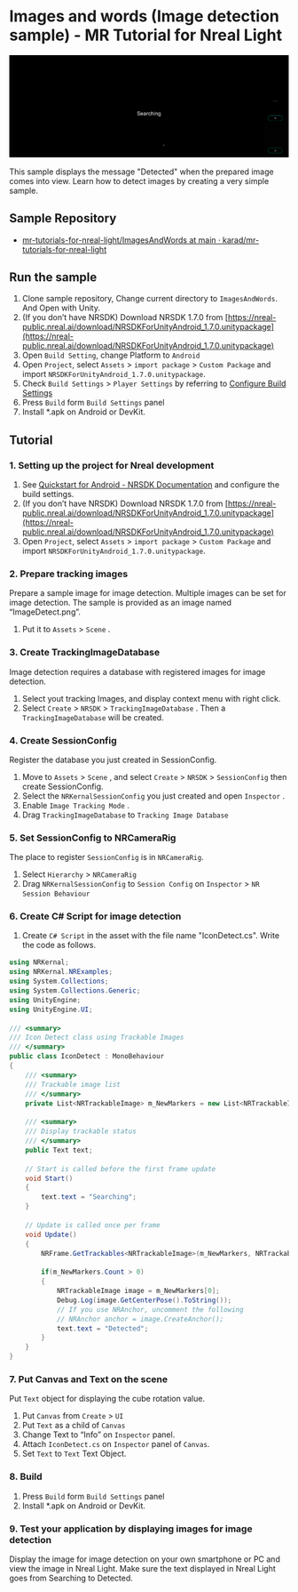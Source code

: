 # Images and words (Image detection sample) - MR Tutorial for Nreal Light

![Image of the completed version](Assets/ImagesAndWords.png)

This sample displays the message "Detected" when the prepared image comes into view. Learn how to detect images by creating a very simple sample.

## Sample Repository

- [mr\-tutorials\-for\-nreal\-light/ImagesAndWords at main · karad/mr\-tutorials\-for\-nreal\-light](https://github.com/karad/mr-tutorials-for-nreal-light/tree/main/ImagesAndWords)

## Run the sample

1. Clone sample repository, Change current directory to `ImagesAndWords`. And Open with Unity.
2. (If you don’t have NRSDK) Download NRSDK 1.7.0 from [https://nreal-public.nreal.ai/download/NRSDKForUnityAndroid_1.7.0.unitypackage](https://nreal-public.nreal.ai/download/NRSDKForUnityAndroid_1.7.0.unitypackage)
3. Open `Build Setting`, change Platform to `Android`
4. Open `Project`, select `Assets` > `import package` > `Custom Package` and import `NRSDKForUnityAndroid_1.7.0.unitypackage`.
5. Check `Build Settings` > `Player Settings` by referring to [Configure Build Settings](https://nreal.gitbook.io/nrsdk-documentation/discover/quickstart-for-android#configure-build-settings)
6. Press `Build` form `Build Settings` panel
7. Install *.apk on Android or DevKit.

## Tutorial

### 1. Setting up the project for Nreal development

1. See [Quickstart for Android - NRSDK Documentation](https://nreal.gitbook.io/nrsdk-documentation/discover/quickstart-for-android#configure-build-settings) and configure the build settings.
2. (If you don’t have NRSDK) Download NRSDK 1.7.0 from [https://nreal-public.nreal.ai/download/NRSDKForUnityAndroid_1.7.0.unitypackage](https://nreal-public.nreal.ai/download/NRSDKForUnityAndroid_1.7.0.unitypackage)
3. Open `Project`, select `Assets` > `import package` > `Custom Package` and import `NRSDKForUnityAndroid_1.7.0.unitypackage`.

### 2. Prepare tracking images

Prepare a sample image for image detection. Multiple images can be set for image detection. The sample is provided as an image named “ImageDetect.png”. 

1. Put it to `Assets` > `Scene` .

### 3. Create TrackingImageDatabase

Image detection requires a database with registered images for image detection.

1. Select yout tracking Images, and display context menu with right click. 
2. Select `Create` > `NRSDK` > `TrackingImageDatabase` . Then a `TrackingImageDatabase` will be created.

### 4. Create SessionConfig

Register the database you just created in SessionConfig.

1. Move to `Assets` > `Scene` , and select  `Create` > `NRSDK` > `SessionConfig` then create SessionConfig.
2. Select the `NRKernalSessionConfig` you just created and open `Inspector` .
3. Enable `Image Tracking Mode` .
4. Drag  `TrackingImageDatabase` to `Tracking Image Database` 

### 5. Set SessionConfig to NRCameraRig

The place to register `SessionConfig` is in `NRCameraRig`.

1. Select  `Hierarchy` > `NRCameraRig` 
2. Drag `NRKernalSessionConfig` to `Session Config`  on `Inspector` > `NR Session Behaviour` 

### 6. Create C# Script for image detection

1. Create `C# Script` in the asset with the file name "IconDetect.cs". Write the code as follows.

```csharp
using NRKernal;
using NRKernal.NRExamples;
using System.Collections;
using System.Collections.Generic;
using UnityEngine;
using UnityEngine.UI;

/// <summary>
/// Icon Detect class using Trackable Images
/// </summary>
public class IconDetect : MonoBehaviour
{
    /// <summary>
    /// Trackable image list
    /// </summary>
    private List<NRTrackableImage> m_NewMarkers = new List<NRTrackableImage>();

    /// <summary>
    /// Display trackable status
    /// </summary>
    public Text text;

    // Start is called before the first frame update
    void Start()
    {
        text.text = "Searching";
    }

    // Update is called once per frame
    void Update()
    {
        NRFrame.GetTrackables<NRTrackableImage>(m_NewMarkers, NRTrackableQueryFilter.New);

        if(m_NewMarkers.Count > 0)
        {
            NRTrackableImage image = m_NewMarkers[0];
            Debug.Log(image.GetCenterPose().ToString());
            // If you use NRAnchor, uncomment the following
            // NRAnchor anchor = image.CreateAnchor();
            text.text = "Detected";
        }
    }
}
```

### 7. Put Canvas and Text on the scene

Put `Text` object for displaying the cube rotation value.

1. Put `Canvas` from `Create` > `UI`
2. Put `Text` as a child of `Canvas`
3. Change Text to “Info” on `Inspector` panel.
4. Attach `IconDetect.cs` on `Inspector` panel of `Canvas`.
5. Set `Text` to `Text` Text Object.

### 8. Build

1. Press `Build` form `Build Settings` panel
2. Install *.apk on Android or DevKit.

### 9. Test your application by displaying images for image detection

Display the image for image detection on your own smartphone or PC and view the image in Nreal Light. Make sure the text displayed in Nreal Light goes from Searching to Detected.